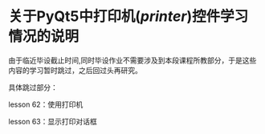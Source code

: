 # 关于PyQt5中打印机(*printer*)控件学习情况的说明

由于临近毕设截止时间,同时毕设作业不需要涉及到本段课程所教部分，于是这些内容的学习暂时跳过，之后回过头再研究。

具体跳过部分：

lesson 62：使用打印机

lesson 63：显示打印对话框
